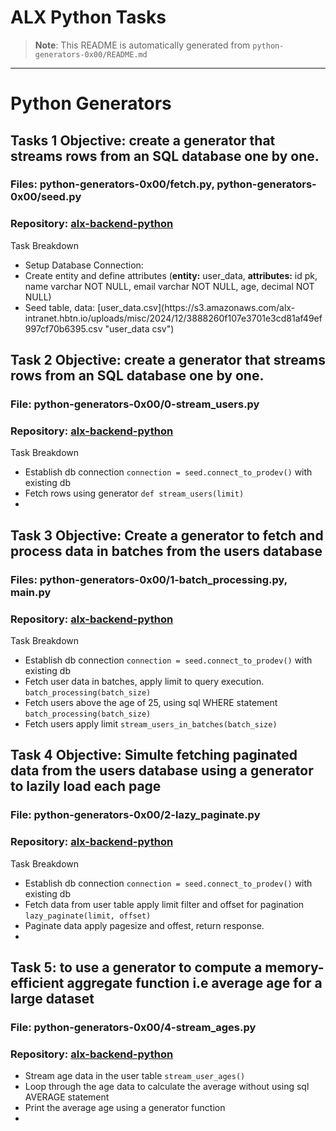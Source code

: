 # ALX Python Tasks

> **Note**: This README is automatically generated from `python-generators-0x00/README.md`

---
# Python Generators
## Tasks 1 Objective: create a generator that streams rows from an SQL database one by one.

### Files: python-generators-0x00/fetch.py, python-generators-0x00/seed.py 
### Repository: [alx-backend-python](https://github.com/chinazagideon/alx-backend-python "alx-backend-python repo")

<p>Task Breakdown</p>
<ul>
    <li> Setup Database Connection:</li>
    <li> Create entity and define attributes 
        (<strong>entity:</strong> user_data, <strong>attributes:</strong> id pk, name varchar NOT NULL, email varchar NOT NULL, age, decimal NOT NULL)
    </li>
    <li> Seed table, data:  
    [user_data.csv](https://s3.amazonaws.com/alx-intranet.hbtn.io/uploads/misc/2024/12/3888260f107e3701e3cd81af49ef997cf70b6395.csv "user_data csv") 
    </li>
</ul>


## Task 2 Objective: create a generator that streams rows from an SQL database one by one.

### File: python-generators-0x00/0-stream_users.py
### Repository: [alx-backend-python](https://github.com/chinazagideon/alx-backend-python "alx-backend-python repo")

<p> Task Breakdown</p>
    <ul>
    <li> Establish db connection 
    <code>connection = seed.connect_to_prodev()</code> with existing db</li>
    <li> Fetch rows using generator <code>def stream_users(limit)</code><li> 
    </ul>

## Task 3 Objective: Create a generator to fetch and process data in batches from the users database

### Files: python-generators-0x00/1-batch_processing.py, main.py
### Repository: [alx-backend-python](https://github.com/chinazagideon/alx-backend-python "alx-backend-python repo")

<p>Task Breakdown </p>
<ul>
<li> Establish db connection <code>connection = seed.connect_to_prodev()</code> with existing db</li>
<li>Fetch user data in batches, apply limit to query execution. <code>batch_processing(batch_size)</code> </li>
<li>Fetch users above the age of 25, using sql WHERE statement <code>batch_processing(batch_size)</code> </li>
<li>Fetch users apply limit <code>stream_users_in_batches(batch_size)</code> 
</ul>

## Task 4 Objective: Simulte fetching paginated data from the users database using a generator to lazily load each page

### File: python-generators-0x00/2-lazy_paginate.py 
### Repository: [alx-backend-python](https://github.com/chinazagideon/alx-backend-python "alx-backend-python repo")


<p>Task Breakdown</p>
<ul>
    <li> Establish db connection <code>connection = seed.connect_to_prodev()</code> with existing db</li>
    <li> Fetch data from user table apply limit filter and offset for pagination <code>lazy_paginate(limit, offset)</code></li>
    <li> Paginate data apply pagesize and offest, return response.</li>
 <li> 
</ul>

## Task 5: to use a generator to compute a memory-efficient aggregate function i.e average age for a large dataset

### File: python-generators-0x00/4-stream_ages.py
### Repository: [alx-backend-python](https://github.com/chinazagideon/alx-backend-python "alx-backend-python repo")

<ul>
<li>Stream age data in the user table <code>stream_user_ages()</code></li>
<li>Loop through the age data to calculate the average without using sql AVERAGE statement</li>
<li>Print the average age using a generator function</li>
<li>



